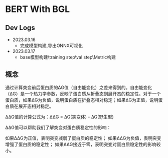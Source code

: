 # BERT With BGL

## Dev Logs

- 2023.03.16
  - 完成模型构建,导出ONNX可视化
- 2023.03.17
  - base模型构建\training step\val step\Metric构建

## 概念

通过计算突变前后蛋白质的∆G值（自由能变化）之差来得到的。自由能变化（∆G）是一个热力学参数，反映了蛋白质从折叠态到展开态的稳定性。对于一个蛋白质，如果∆G为负值，说明蛋白质在折叠态相对稳定；如果∆G为正值，说明蛋白质在展开态相对稳定。

∆∆G值的计算公式为：∆∆G = ∆G(突变体) - ∆G(野生型)

∆∆G值可以帮助我们了解突变对蛋白质稳定性的影响：

如果∆∆G为正值，表明突变减弱了蛋白质的稳定性；
如果∆∆G为负值，表明突变增强了蛋白质的稳定性；
如果∆∆G接近于零，表明突变对蛋白质稳定性的影响较小。
